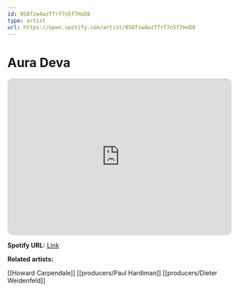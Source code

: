```yaml
---
id: 0S8fzw4wzTfrf7n5f7HoD8
type: artist
url: https://open.spotify.com/artist/0S8fzw4wzTfrf7n5f7HoD8
---
```

# Aura Deva

<iframe style="border-radius:12px" src="https://open.spotify.com/embed/artist/0S8fzw4wzTfrf7n5f7HoD8" width="100%" height="352" frameBorder="0" allowfullscreen="" allow="autoplay; clipboard-write; encrypted-media; fullscreen; picture-in-picture" loading="lazy"></iframe>

**Spotify URL:** [Link](https://open.spotify.com/artist/0S8fzw4wzTfrf7n5f7HoD8)

**Related artists:**

[[Howard Carpendale]]
[[producers/Paul Hardiman]]
[[producers/Dieter Weidenfeld]]
